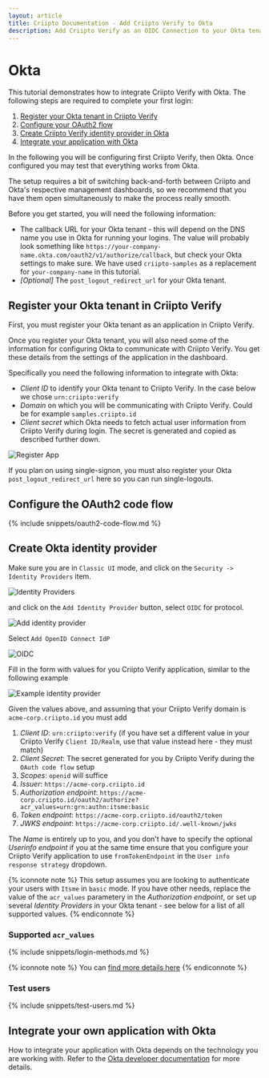 ```yaml
---
layout: article
title: Criipto Documentation - Add Criipto Verify to Okta
description: Add Criipto Verify as an OIDC Connection to your Okta tenant
---
```


# Okta

This tutorial demonstrates how to integrate Criipto Verify with Okta. The following steps are required to complete your first login:

1. [Register your Okta tenant in Criipto Verify](#register)
2. [Configure your OAuth2 flow](#enable)
3. [Create Criipto Verify identity provider in Okta](#okta-identityprovider)
4. [Integrate your application with Okta](#integrate)

In the following you will be configuring first Criipto Verify, then Okta.
Once configured you may test that everything works from Okta.


The setup requires a bit of switching back-and-forth between Criipto and Okta's respective management dashboards, so we recommend that you have them open simultaneously to make the process really smooth.

Before you get started, you will need the following information:
- The callback URL for your Okta tenant - this will depend on the DNS name you use in Okta for running your logins. The value will probably look something like `https://your-company-name.okta.com/oauth2/v1/authorize/callback`, but check your Okta settings to make sure. We have used `criipto-samples` as a replacement for `your-company-name` in this tutorial.
- _[Optional]_ The `post_logout_redirect_url` for your Okta tenant.

<a name="register"></a>

## Register your Okta tenant in Criipto Verify

First, you must register your Okta tenant as an application in Criipto Verify.

Once you register your Okta tenant, you will also need some of the information for configuring Okta to communicate with Criipto Verify. You get these details from the settings of the application in the dashboard.

Specifically you need the following information to integrate with Okta:

- _Client ID_ to identify your Okta tenant to Criipto Verify. In the case below we chose `urn:criipto:verify`
- _Domain_ on which you will be communicating with Criipto Verify. Could be for example `samples.criipto.id`
- _Client secret_ which Okta needs to fetch actual user information from Criipto Verify during login.
The secret is generated and copied as described further down.

![Register App](/images/okta-register-application.png)

If you plan on using single-signon, you must also register your Okta `post_logout_redirect_url` here so you can run single-logouts.

<a name="enable"></a>

## Configure the OAuth2 code flow

{% include snippets/oauth2-code-flow.md %}

<a name="okta-identityprovider"></a>

## Create Okta identity provider
Make sure you are in `Classic UI` mode, and click on the `Security -> Identity Providers` item.

![Identity Providers](/images/okta-identity-providers.png)

and click on the `Add Identity Provider` button, select `OIDC` for protocol.

![Add identity provider](/images/okta-add-identity-provider.png)

Select `Add OpenID Connect IdP`

![OIDC](/images/okta-add-oidc-identityprovider.png)

Fill in the form with values for you Criipto Verify application, similar to the following example

![Example identity provider](/images/okta-add-criipto-verify-example-identityprovider.png)

Given the values above, and assuming that your Criipto Verify domain is `acme-corp.criipto.id` you must add
1. _Client ID_: `urn:criipto:verify` (if you have set a different value in your Criipto Verify `Client ID/Realm`, use that value instead here - they must match)
2. _Client Secret_: The secret generated for you by Criipto Verify during the `OAuth code flow` setup
3. _Scopes_: `openid` will suffice
4. _Issuer_: `https://acme-corp.criipto.id`
5. _Authorization endpoint_: `https://acme-corp.criipto.id/oauth2/authorize?acr_values=urn:grn:authn:itsme:basic`
6. _Token endpoint_: `https://acme-corp.criipto.id/oauth2/token`
7. _JWKS endpoint_: `https://acme-corp.criipto.id/.well-known/jwks`

The _Name_ is entirely up to you, and you don't have to specify the optional _Userinfo endpoint_ if you at the same time ensure that you configure your Criipto Verify application to use `fromTokenEndpoint` in the `User info response strategy` dropdown.

{% iconnote note %}
This setup assumes you are looking to authenticate your users with `Itsme` in `basic` mode. If you have other needs, replace the value of the `acr_values` parametery in the _Authorization endpoint_, or set up several _Identity Providers_ in your Okta tenant - see below for a list of all supported values.
{% endiconnote %}

### Supported `acr_values`
{% include snippets/login-methods.md %} 

{% iconnote note %}
You can [find more details here](https://developer.okta.com/docs/guides/add-an-external-idp/openidconnect/configure-idp-in-okta/)
{% endiconnote %}

### Test users

{% include snippets/test-users.md %}

<a name="integrate"></a>

## Integrate your own application with Okta

How to integrate your application with Okta depends on the technology you are working with. Refer to the [Okta developer documentation](https://developer.okta.com/docs/) for more details.